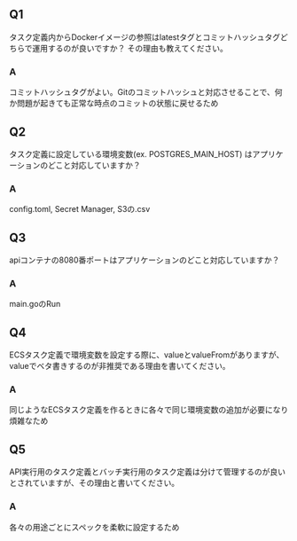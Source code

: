 ## Q1
タスク定義内からDockerイメージの参照はlatestタグとコミットハッシュタグどちらで運用するのが良いですか？ その理由も教えてください。

### A
コミットハッシュタグがよい。Gitのコミットハッシュと対応させることで、何か問題が起きても正常な時点のコミットの状態に戻せるため

## Q2
タスク定義に設定している環境変数(ex. POSTGRES_MAIN_HOST) はアプリケーションのどこと対応していますか？

### A
config.toml, Secret Manager, S3の.csv

## Q3
apiコンテナの8080番ポートはアプリケーションのどこと対応していますか？

### A
main.goのRun

## Q4
ECSタスク定義で環境変数を設定する際に、valueとvalueFromがありますが、valueでベタ書きするのが非推奨である理由を書いてください。

### A
同じようなECSタスク定義を作るときに各々で同じ環境変数の追加が必要になり煩雑なため

## Q5
API実行用のタスク定義とバッチ実行用のタスク定義は分けて管理するのが良いとされていますが、その理由と書いてください。

### A
各々の用途ごとにスペックを柔軟に設定するため